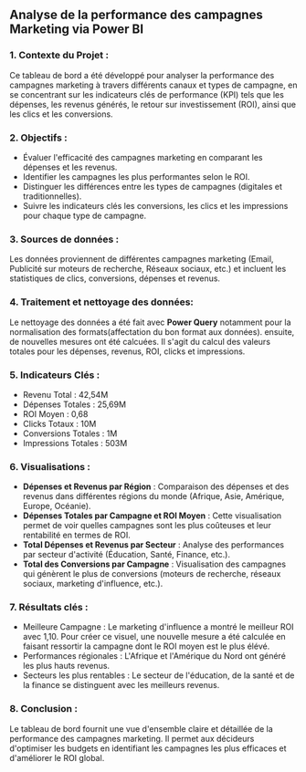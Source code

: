 ## Analyse de la performance des campagnes Marketing via Power BI

### 1. Contexte du Projet : 
Ce tableau de bord a été développé pour analyser la performance des campagnes marketing à travers différents canaux et types de campagne, en se concentrant sur les indicateurs clés de performance (KPI) tels que les dépenses, les revenus générés, le retour sur investissement (ROI), ainsi que les clics et les conversions.

### 2. Objectifs :
- Évaluer l'efficacité des campagnes marketing en comparant les dépenses et les revenus.
- Identifier les campagnes les plus performantes selon le ROI.
- Distinguer les différences entre les types de campagnes (digitales et traditionnelles).
- Suivre les indicateurs clés les conversions, les clics et les impressions pour chaque type de campagne.

### 3. Sources de données : 
Les données proviennent de différentes campagnes marketing (Email, Publicité sur moteurs de recherche, Réseaux sociaux, etc.) et incluent les statistiques de clics, conversions, dépenses et revenus.

### 4. Traitement et nettoyage des données:
Le nettoyage des données a été fait avec **Power Query** notamment pour la normalisation des formats(affectation du bon format aux données). ensuite, de nouvelles mesures ont été calcuées. Il s'agit du calcul des valeurs totales pour les dépenses, revenus, ROI, clicks et impressions.

### 5. Indicateurs Clés :
- Revenu Total : 42,54M
- Dépenses Totales : 25,69M
- ROI Moyen : 0,68
- Clicks Totaux : 10M
- Conversions Totales : 1M
- Impressions Totales : 503M

### 6. Visualisations :
- **Dépenses et Revenus par Région** : Comparaison des dépenses et des revenus dans différentes régions du monde (Afrique, Asie, Amérique, Europe, Océanie).
- **Dépenses Totales par Campagne et ROI Moyen** : Cette visualisation permet de voir quelles campagnes sont les plus coûteuses et leur rentabilité en termes de ROI.
- **Total Dépenses et Revenus par Secteur** : Analyse des performances par secteur d'activité (Éducation, Santé, Finance, etc.).
- **Total des Conversions par Campagne** : Visualisation des campagnes qui génèrent le plus de conversions (moteurs de recherche, réseaux sociaux, marketing d'influence, etc.).

### 7. Résultats clés :

- Meilleure Campagne : Le marketing d'influence a montré le meilleur ROI avec 1,10. Pour créer ce visuel, une nouvelle mesure a été calculée en faisant ressortir la campagne dont le ROI moyen est le plus élévé.
- Performances régionales : L'Afrique et l'Amérique du Nord ont généré les plus hauts revenus.
- Secteurs les plus rentables : Le secteur de l'éducation, de la santé et de la finance se distinguent avec les meilleurs revenus.

### 8. Conclusion : 
Le tableau de bord fournit une vue d'ensemble claire et détaillée de la performance des campagnes marketing. Il permet aux décideurs d'optimiser les budgets en identifiant les campagnes les plus efficaces et d'améliorer le ROI global.
